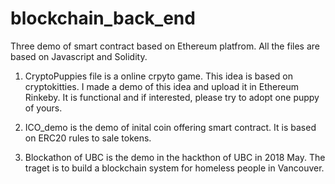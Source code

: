 # blockchain_back_end

Three demo of smart contract based on Ethereum platfrom. All the files are based on Javascript and Solidity.

1. CryptoPuppies file is a online crpyto game. This idea is based on cryptokitties. I made a demo of this idea and upload it in Ethereum 
Rinkeby. It is functional and if interested, please try to adopt one puppy of yours.

2. ICO_demo is the demo of inital coin offering smart contract. It is based on ERC20 rules to sale tokens.

3. Blockathon of UBC is the demo in the hackthon of UBC in 2018 May. The traget is to build a blockchain system for homeless people in Vancouver.
